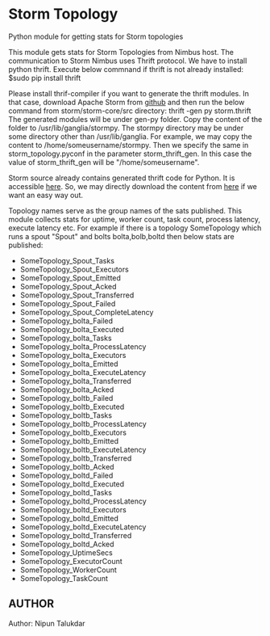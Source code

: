 Storm Topology
===============

Python module for getting stats for Storm topologies

This module gets stats for Storm Topologies from Nimbus host.
The communication to Storm Nimbus uses Thrift protocol.
We have to install python thrift. Execute below commnand if thrift is not already installed:
    $sudo pip install thrift

Please install thrif-compiler if you want to generate the thrift modules. In that case,
download Apache Storm from [github](https://github.com/apache/storm) and then run the below command from storm/storm-core/src directory:
     thrift -gen py storm.thrift
The generated modules will be under gen-py folder. Copy the content of the folder to /usr/lib/ganglia/stormpy.
The stormpy directory may be under some directory other than /usr/lib/ganglia. For example, we may copy the content to /home/someusername/stormpy.  Then we specify the same in storm_topology.pyconf in the parameter storm_thrift_gen. In this case the value of storm_thrift_gen will be "/home/someusername".

Storm source already contains generated thrift code for Python. It is accessible [here](https://github.com/apache/storm/tree/master/storm-core/src/py). So, we may directly download the content from [here](https://github.com/apache/storm/tree/master/storm-core/src/py) if we want an easy way out. 


Topology names serve as the group names of the sats published.
This module collects stats for uptime, worker count, task count, process latency, execute latency etc. 
For example if there is a topology SomeTopology which runs a spout "Spout" and bolts bolta,bolb,boltd then 
below stats are published:

 * SomeTopology_Spout_Tasks 
 * SomeTopology_Spout_Executors 
 * SomeTopology_Spout_Emitted 
 * SomeTopology_Spout_Acked 
 * SomeTopology_Spout_Transferred 
 * SomeTopology_Spout_Failed 
 * SomeTopology_Spout_CompleteLatency 
 * SomeTopology_bolta_Failed 
 * SomeTopology_bolta_Executed 
 * SomeTopology_bolta_Tasks 
 * SomeTopology_bolta_ProcessLatency 
 * SomeTopology_bolta_Executors 
 * SomeTopology_bolta_Emitted 
 * SomeTopology_bolta_ExecuteLatency 
 * SomeTopology_bolta_Transferred 
 * SomeTopology_bolta_Acked 
 * SomeTopology_boltb_Failed 
 * SomeTopology_boltb_Executed 
 * SomeTopology_boltb_Tasks 
 * SomeTopology_boltb_ProcessLatency 
 * SomeTopology_boltb_Executors 
 * SomeTopology_boltb_Emitted 
 * SomeTopology_boltb_ExecuteLatency 
 * SomeTopology_boltb_Transferred 
 * SomeTopology_boltb_Acked 
 * SomeTopology_boltd_Failed 
 * SomeTopology_boltd_Executed 
 * SomeTopology_boltd_Tasks 
 * SomeTopology_boltd_ProcessLatency 
 * SomeTopology_boltd_Executors 
 * SomeTopology_boltd_Emitted 
 * SomeTopology_boltd_ExecuteLatency 
 * SomeTopology_boltd_Transferred 
 * SomeTopology_boltd_Acked 
 * SomeTopology_UptimeSecs 
 * SomeTopology_ExecutorCount 
 * SomeTopology_WorkerCount 
 * SomeTopology_TaskCount 

## AUTHOR

Author: Nipun Talukdar 
